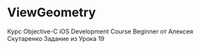 # ViewGeometry
Курс Objective-C iOS Development Course Beginner от Алексея Скутаренко Задание из Урока 19
